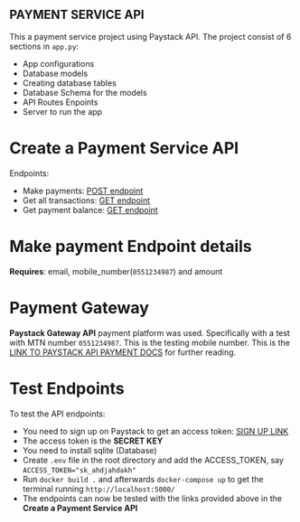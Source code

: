## PAYMENT SERVICE API
This a payment service project using Paystack API.
The project consist of 6 sections in `app.py`:
 - App configurations
 - Database models
 - Creating database tables
 - Database Schema for the models
 - API Routes Enpoints
 - Server to run the app

# Create a Payment Service API
 Endpoints:
  - Make payments: [POST endpoint](http://localhost:5000/transactions)
  - Get all transactions: [GET endpoint](http://localhost:5000/)
  - Get payment balance: [GET endpoint](http://localhost:5000/transactions/balance)

# Make payment Endpoint details
**Requires**: email, mobile_number(`0551234987`) and amount

# Payment Gateway
**Paystack Gateway API** payment platform was used.
Specifically with a test with MTN number `0551234987`.
This is the testing mobile number.
This is the [LINK TO PAYSTACK API PAYMENT DOCS](https://paystack.com/docs/payments/accept-payments/#charge-api) for further reading.

# Test Endpoints
To test the API endpoints:
 - You need to sign up on Paystack to get an access token: [SIGN UP LINK](https://dashboard.paystack.com/#/signup) 
 - The access token is the **SECRET KEY**
 - You need to install sqlite (Database)
 - Create `.env` file in the root directory and add the ACCESS_TOKEN, say `ACCESS_TOKEN="sk_ahdjahdakh"`
 - Run `docker build .` and afterwards `docker-compose up` to get the terminal running `http://localhost:5000/`
 - The endpoints can now be tested with the links provided above in the **Create a Payment Service API**
